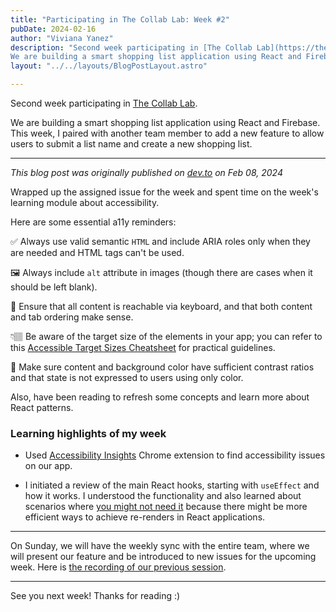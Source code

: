 ```yaml
---
title: "Participating in The Collab Lab: Week #2"
pubDate: 2024-02-16
author: "Viviana Yanez"
description: "Second week participating in [The Collab Lab](https://the-collab-lab.codes/).
We are building a smart shopping list application using React and Firebase. This week, I paired with another team member to add a new feature to allow users to submit a list name and create a new shopping list."
layout: "../../layouts/BlogPostLayout.astro"

---
```


Second week participating in [The Collab Lab](https://the-collab-lab.codes/).

We are building a smart shopping list application using React and Firebase. This week, I paired with another team member to add a new feature to allow users to submit a list name and create a new shopping list.

---

_This blog post was originally published on [dev.to](https://dev.to/vivitt/participating-in-the-collab-lab-week-1-3gg6) on Feb 08, 2024_

Wrapped up the assigned issue for the week and spent time on the week's learning module about accessibility.

Here are some essential a11y reminders:

✅ Always use valid semantic `HTML` and include ARIA roles only when they are needed and HTML tags can't be used.

🖼️ Always include `alt` attribute in images (though there are cases when it should be left blank).

🎹 Ensure that all content is reachable via keyboard, and that both content and tab ordering make sense.

👇🏽 Be aware of the target size of the elements in your app; you can refer to this [Accessible Target Sizes Cheatsheet](https://www.smashingmagazine.com/2023/04/accessible-tap-target-sizes-rage-taps-clicks/#:~:text=It's%20worth%20noting%20that%20according,%2C%20the%20larger%2C%20the%20better.) for practical guidelines.

🎨 Make sure content and background color have sufficient contrast ratios and that state is not expressed to users using only color.

Also, have been reading to refresh some concepts and learn more about React patterns.

### Learning highlights of my week

- Used [Accessibility Insights](https://accessibilityinsights.io/) Chrome extension to find accessibility issues on our app.

- I initiated a review of the main React hooks, starting with `useEffect` and how it works. I understood the functionality and also learned about scenarios where [you might not need it](https://dev.to/vivitt/react-hooks-when-not-to-use-useeffects-1bbb) because there might be more efficient ways to achieve re-renders in React applications.

---

On Sunday, we will have the weekly sync with the entire team, where we will present our feature and be introduced to new issues for the upcoming week.
Here is [the recording of our previous session](https://www.youtube.com/embed/VNNn13xkFhc?si=kjQUvcQVjbsxPmxD).

---

See you next week! Thanks for reading :)
